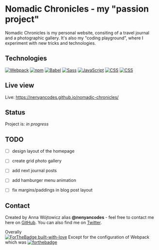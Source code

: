 
# Nomadic Chronicles - my "passion project" 
Nomadic Chronicles is my personal website, consiting of a travel journal and a photographic gallery. It's also my "coding playground", where I experiment with new tricks and technologies.

## Technologies
[![Webpack](https://img.shields.io/static/v1?label=Webpack&message=v4.43.0&color=8dd6f9&logo=webpack)](https://shields.io/) [![npm](https://img.shields.io/static/v1?label=npm&message=v6.9.0&color=cb3837&logo=npm)](https://shields.io/) [![Babel](https://img.shields.io/static/v1?label=Babel&message=v^7.10.1&color=f9dc3e&logo=babel)](https://shields.io/) [![Sass](https://img.shields.io/static/v1?label=Sass&message=v^1.26.5&color=ff69b4&logo=sass)](https://shields.io/) [![JavaScript](https://img.shields.io/static/v1?label=JavaScript&message=ES6&color=f7df1e&logo=javascript)](https://shields.io/)  [![CSS](https://img.shields.io/static/v1?label=&message=CSS3&color=1572B6&logo=css3)](https://shields.io/) [![CSS](https://img.shields.io/static/v1?label=&message=HTML5&color=e34f26&logo=html5&logoColor=white)](https://shields.io/)

## Live view
Live: https://nenyancodes.github.io/nomadic-chronicles/ 

## Status
Project is: _in progress_

## TODO
* [ ] design layout of the homepage
* [ ] create grid photo gallery
* [ ] add next journal posts
* [ ] add hamburger menu animation
* [ ] fix margins/paddings in blog post layout


## Contact
Created by Anna Wójtowicz alias __@nenyancodes__ - feel free to contact me here on [GitHub](https://github.com/nenyancodes). You can also find me on [Twitter](https://twitter.com/nenyancodes).

Overally   
[![ForTheBadge built-with-love](http://ForTheBadge.com/images/badges/built-with-love.svg)](https://GitHub.com/Naereen/)
Except for the configuration of Webpack which was 
[![forthebadge](https://forthebadge.com/images/badges/built-with-resentment.svg)](https://forthebadge.com)


